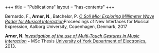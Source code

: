 +++
title = "Publications"
layout = "has-contents"
+++



Bernardo, F., **Arner, N**., Batchelor, P. [*O Soli Mio: Exploring Millimeter Wave Radar for Musical Interaction*](http://homes.create.aau.dk/dano/nime17/papers/0054/index.html)Proceedings of New Interfaces for Musical Expression, Aalborg University, Copenhagen, Denmark, 2017

**Arner, N**. [*Investigation of the use of Multi-Touch Gestures in Music Interaction*](http://etheses.whiterose.ac.uk/5312/) **-** MSc Thesis [University of York Department of Electronics](https://www.york.ac.uk/electronics/), 2013.
